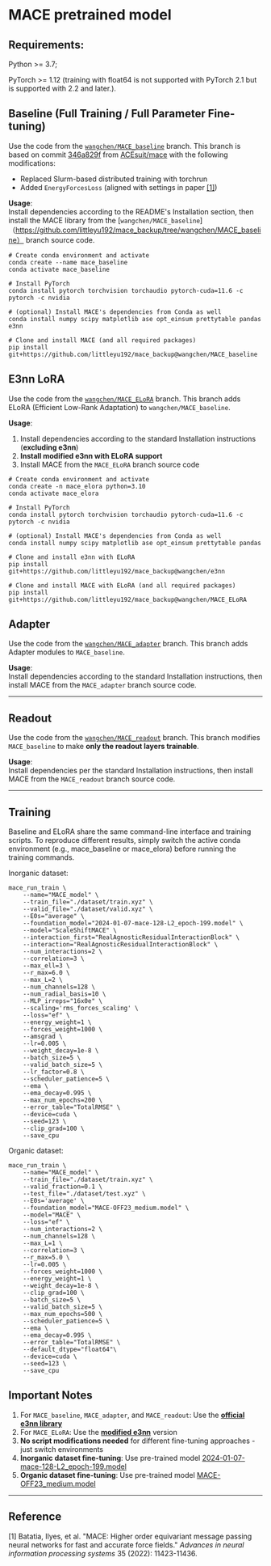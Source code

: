 # MACE pretrained model

## Requirements:

Python >= 3.7;

PyTorch >= 1.12 (training with float64 is not supported with PyTorch 2.1 but is supported with 2.2 and later.).

## Baseline (Full Training / Full Parameter Fine-tuning)

Use the code from the [`wangchen/MACE_baseline`](https://github.com/ACEsuit/mace) branch. This branch is based on commit [346a829f](https://github.com/ACEsuit/mace/commit/346a829f) from [ACEsuit/mace](https://github.com/ACEsuit/mace) with the following modifications:

- Replaced Slurm-based distributed training with torchrun
- Added `EnergyForcesLoss` (aligned with settings in paper [[1]](#reference))

**Usage**:  
Install dependencies according to the README's Installation section, then install the MACE library from the [`wangchen/MACE_baseline`]（https://github.com/littleyu192/mace_backup/tree/wangchen/MACE_baseline） branch source code.

```
# Create conda environment and activate
conda create --name mace_baseline
conda activate mace_baseline

# Install PyTorch
conda install pytorch torchvision torchaudio pytorch-cuda=11.6 -c pytorch -c nvidia

# (optional) Install MACE's dependencies from Conda as well
conda install numpy scipy matplotlib ase opt_einsum prettytable pandas e3nn

# Clone and install MACE (and all required packages)
pip install git+https://github.com/littleyu192/mace_backup@wangchen/MACE_baseline
```
## E3nn LoRA

Use the code from the [`wangchen/MACE_ELoRA`](https://github.com/littleyu192/mace_backup/tree/wangchen/MACE_ELoRA) branch. This branch adds ELoRA (Efficient Low-Rank Adaptation) to `wangchen/MACE_baseline`.

**Usage**:  
1. Install dependencies according to the standard Installation instructions (**excluding e3nn**)  
2. **Install modified e3nn with ELoRA support**  
3. Install MACE from the `MACE_ELoRA` branch source code

```
# Create conda environment and activate
conda create -n mace_elora python=3.10
conda activate mace_elora

# Install PyTorch
conda install pytorch torchvision torchaudio pytorch-cuda=11.6 -c pytorch -c nvidia

# (optional) Install MACE's dependencies from Conda as well
conda install numpy scipy matplotlib ase opt_einsum prettytable pandas

# Clone and install e3nn with ELoRA
pip install git+https://github.com/littleyu192/mace_backup@wangchen/e3nn

# Clone and install MACE with ELoRA (and all required packages)
pip install git+https://github.com/littleyu192/mace_backup@wangchen/MACE_ELoRA
```

## Adapter

Use the code from the [`wangchen/MACE_adapter`](https://github.com/littleyu192/mace_backup/tree/wangchen/MACE_adapter) branch. This branch adds Adapter modules to `MACE_baseline`.

**Usage**:  
Install dependencies according to the standard Installation instructions, then install MACE from the `MACE_adapter` branch source code.

---

## Readout

Use the code from the [`wangchen/MACE_readout`](https://github.com/littleyu192/mace_backup/tree/wangchen/MACE_readout) branch. This branch modifies `MACE_baseline` to make **only the readout layers trainable**.

**Usage**:  
Install dependencies per the standard Installation instructions, then install MACE from the `MACE_readout` branch source code.

---

## Training
Baseline and ELoRA share the same command-line interface and training scripts. To reproduce different results, simply switch the active conda environment (e.g., mace_baseline or mace_elora) before running the training commands.

Inorganic dataset:
```
mace_run_train \
    --name="MACE_model" \
    --train_file="./dataset/train.xyz" \
    --valid_file="./dataset/valid.xyz" \
    --E0s="average" \
    --foundation_model="2024-01-07-mace-128-L2_epoch-199.model" \
    --model="ScaleShiftMACE" \
    --interaction_first="RealAgnosticResidualInteractionBlock" \
    --interaction="RealAgnosticResidualInteractionBlock" \
    --num_interactions=2 \
    --correlation=3 \
    --max_ell=3 \
    --r_max=6.0 \
    --max_L=2 \
    --num_channels=128 \
    --num_radial_basis=10 \
    --MLP_irreps="16x0e" \
    --scaling='rms_forces_scaling' \
    --loss="ef" \
    --energy_weight=1 \
    --forces_weight=1000 \
    --amsgrad \
    --lr=0.005 \
    --weight_decay=1e-8 \
    --batch_size=5 \
    --valid_batch_size=5 \
    --lr_factor=0.8 \
    --scheduler_patience=5 \
    --ema \
    --ema_decay=0.995 \
    --max_num_epochs=200 \
    --error_table="TotalRMSE" \
    --device=cuda \
    --seed=123 \
    --clip_grad=100 \
    --save_cpu 
```
Organic dataset:
```
mace_run_train \
    --name="MACE_model" \
    --train_file="./dataset/train.xyz" \
    --valid_fraction=0.1 \
    --test_file="./dataset/test.xyz" \
    --E0s='average' \
    --foundation_model="MACE-OFF23_medium.model" \
    --model="MACE" \
    --loss="ef" \
    --num_interactions=2 \
    --num_channels=128 \
    --max_L=1 \
    --correlation=3 \
    --r_max=5.0 \
    --lr=0.005 \
    --forces_weight=1000 \
    --energy_weight=1 \
    --weight_decay=1e-8 \
    --clip_grad=100 \
    --batch_size=5 \
    --valid_batch_size=5 \
    --max_num_epochs=500 \
    --scheduler_patience=5 \
    --ema \
    --ema_decay=0.995 \
    --error_table="TotalRMSE" \
    --default_dtype="float64"\
    --device=cuda \
    --seed=123 \
    --save_cpu 
```

## Important Notes

1. For `MACE_baseline`, `MACE_adapter`, and `MACE_readout`: Use the **[official e3nn library](https://github.com/e3nn/e3nn)**  
2. For `MACE_ELoRA`: Use the **[modified e3nn](https://github.com/e3nn/e3nn/tree/ELoRA_branch)** version  
3. **No script modifications needed** for different fine-tuning approaches - just switch environments  
4. **Inorganic dataset fine-tuning**: Use pre-trained model [2024-01-07-mace-128-L2_epoch-199.model](https://github.com/ACEsuit/mace-foundations/releases/download/mace_mp_0/2024-01-07-mace-128-L2_epoch-199.model)  
5. **Organic dataset fine-tuning**: Use pre-trained model [MACE-OFF23_medium.model](https://github.com/ACEsuit/mace-off/blob/main/mace_off23/MACE-OFF23_medium.model)  

---

## Reference

[1] Batatia, Ilyes, et al. "MACE: Higher order equivariant message passing neural networks for fast and accurate force fields." *Advances in neural information processing systems* 35 (2022): 11423-11436.
